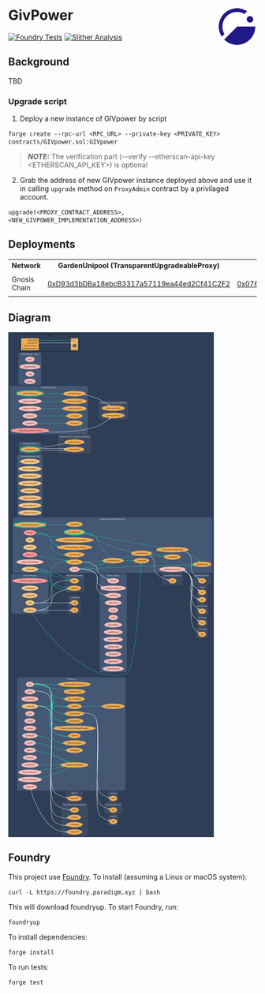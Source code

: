 # 



# GivPower <a href="#"><img align="right" src=".github/assets/giveth.svg" height="80px" /></a>

[![Foundry Tests](https://github.com/Giveth/givpower/actions/workflows/test.yml/badge.svg)](https://github.com/Giveth/givpower/actions/workflows/test.yml)
[![Slither Analysis](https://github.com/Giveth/givpower/actions/workflows/slither.yml/badge.svg)](https://github.com/Giveth/givpower/actions/workflows/slither.yml)

## Background

TBD

### Upgrade script

1. Deploy a new instance of GIVpower by script
```
forge create --rpc-url <RPC_URL> --private-key <PRIVATE_KEY> contracts/GIVpower.sol:GIVpower 
```
> **_NOTE:_**  The verification part (--verify --etherscan-api-key <ETHERSCAN_API_KEY>) is optional  
2. Grab the address of new GIVpower instance deployed above and use it in calling `upgrade` method on `ProxyAdmin` contract by a privilaged account.
```
upgrade(<PROXY_CONTRACT_ADDRESS>, <NEW_GIVPOWER_IMPLEMENTATION_ADDRESS>)
```

## Deployments

<table>
<tr>
<th>Network</th>
<th>GardenUnipool (TransparentUpgradeableProxy)</th>
<th>ProxyAdmin</th>
</tr>

<tr><td>Gnosis Chain</td><td rowspan="14">

[0xD93d3bDBa18ebcB3317a57119ea44ed2Cf41C2F2](https://blockscout.com/xdai/mainnet/address/0xD93d3bDBa18ebcB3317a57119ea44ed2Cf41C2F2)

</td><td rowspan="14">

[0x076C250700D210e6cf8A27D1EB1Fd754FB487986](https://blockscout.com/xdai/mainnet/address/0x076C250700D210e6cf8A27D1EB1Fd754FB487986)

</td></tr>
</table>

## Diagram

<img align="center" src=".github/assets/diagram.svg" />

## Foundry

This project use [Foundry](https://github.com/foundry-rs/foundry). To install (assuming a Linux or macOS system):

```
curl -L https://foundry.paradigm.xyz | bash
```

This will download foundryup. To start Foundry, run:

```
foundryup
```

To install dependencies:

```
forge install
```

To run tests:

```
forge test
```

